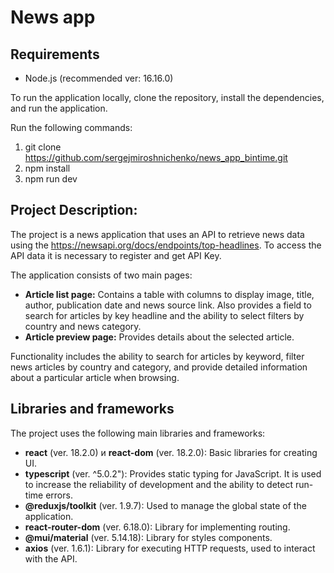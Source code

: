 # News app

## Requirements
- Node.js (recommended ver: 16.16.0)

To run the application locally, clone the repository, install the dependencies, and run the application.

Run the following commands:
1. git clone https://github.com/sergejmiroshnichenko/news_app_bintime.git
2. npm install
3. npm run dev

##   Project Description:

The project is a news application that uses an API to retrieve news data using the https://newsapi.org/docs/endpoints/top-headlines. To access the API data it is necessary to register and get API Key.

The application consists of two main pages:

- **Article list page:**
        Contains a table with columns to display image, title, author, publication date and news source link.
        Also provides a field to search for articles by key headline and the ability to select filters by country and news category.
- **Article preview page:**
    Provides details about the selected article.

Functionality includes the ability to search for articles by keyword, filter news articles by country and category, and provide detailed information about a particular article when browsing.

## Libraries and frameworks

The project uses the following main libraries and frameworks:

- **react** (ver. 18.2.0) и **react-dom** (ver. 18.2.0): Basic libraries for creating UI.
- **typescript** (ver. ^5.0.2"): Provides static typing for JavaScript. It is used to increase the reliability of development and the ability to detect run-time errors.
- **@reduxjs/toolkit** (ver. 1.9.7): Used to manage the global state of the application.
- **react-router-dom** (ver. 6.18.0): Library for implementing routing.
- **@mui/material** (ver. 5.14.18): Library for styles components.
- **axios** (ver. 1.6.1): Library for executing HTTP requests, used to interact with the API.
